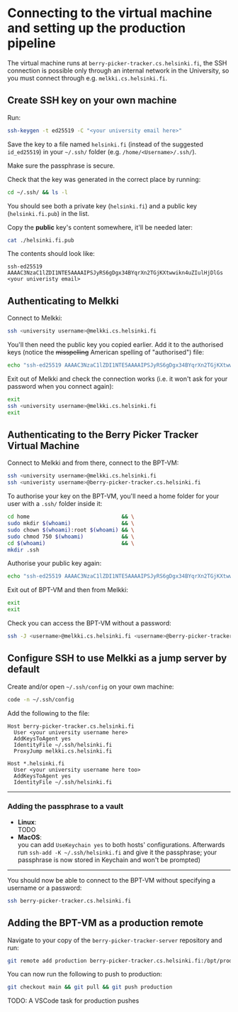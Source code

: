 # Connecting to the virtual machine and setting up the production pipeline

The virtual machine runs at `berry-picker-tracker.cs.helsinki.fi`, the SSH connection is possible only through an internal network in the University, so you must connect through e.g. `melkki.cs.helsinki.fi`.

## Create SSH key on your own machine

Run:

```bash
ssh-keygen -t ed25519 -C "<your university email here>"
```

Save the key to a file named `helsinki.fi` (instead of the suggested `id_ed25519`) in your `~/.ssh/` folder (e.g. `/home/<Username>/.ssh/`).

Make sure the passphrase is secure.

Check that the key was generated in the correct place by running:

```bash
cd ~/.ssh/ && ls -l
```

You should see both a private key (`helsinki.fi`) and a public key (`helsinki.fi.pub`) in the list.

Copy the **public** key's content somewhere, it'll be needed later:

```bash
cat ./helsinki.fi.pub
```

The contents should look like:

```
ssh-ed25519 AAAAC3NzaC1lZDI1NTE5AAAAIPSJyRS6gDgx34BYqrXn2TGjKXtwwikn4uZIulHjDlGs <your univeristy email>
```

## Authenticating to Melkki

Connect to Melkki:

```bash
ssh <university username>@melkki.cs.helsinki.fi
```

You'll then need the public key you copied earlier. Add it to the authorised keys (notice the ~~misspelling~~ American spelling of "authorised") file:

```bash
echo "ssh-ed25519 AAAAC3NzaC1lZDI1NTE5AAAAIPSJyRS6gDgx34BYqrXn2TGjKXtwwikn4uZIulHjDlGs your.name@the.university.fi" >> ~/.ssh/authorized_keys
```

Exit out of Melkki and check the connection works (i.e. it won't ask for your password when you connect again):

```bash
exit
ssh <university username>@melkki.cs.helsinki.fi
exit
```

## Authenticating to the Berry Picker Tracker Virtual Machine

Connect to Melkki and from there, connect to the BPT-VM:

```bash
ssh <university username>@melkki.cs.helsinki.fi
ssh <univeristy username>@berry-picker-tracker.cs.helsinki.fi
```


To authorise your key on the BPT-VM, you'll need a home folder for your user with a `.ssh/` folder inside it:

```bash
cd home                             && \
sudo mkdir $(whoami)                && \
sudo chown $(whoami):root $(whoami) && \
sudo chmod 750 $(whoami)            && \
cd $(whoami)                        && \
mkdir .ssh
```

Authorise your public key again:

```bash
echo "ssh-ed25519 AAAAC3NzaC1lZDI1NTE5AAAAIPSJyRS6gDgx34BYqrXn2TGjKXtwwikn4uZIulHjDlGs your.name@the.university.fi" >> ~/.ssh/authorized_keys
```

Exit out of BPT-VM and then from Melkki:

```bash
exit
exit
```

Check you can access the BPT-VM without a password:

```bash
ssh -J <username>@melkki.cs.helsinki.fi <username>@berry-picker-tracker.cs.helsinki.fi
```

## Configure SSH to use Melkki as a jump server by default

Create and/or open `~/.ssh/config` on your own machine:

```bash
code -n ~/.ssh/config
```

Add the following to the file:

```
Host berry-picker-tracker.cs.helsinki.fi
  User <your university username here>
  AddKeysToAgent yes
  IdentityFile ~/.ssh/helsinki.fi
  ProxyJump melkki.cs.helsinki.fi

Host *.helsinki.fi
  User <your university username here too>
  AddKeysToAgent yes
  IdentityFile ~/.ssh/helsinki.fi
```

---

### Adding the passphrase to a vault

- **Linux**:  
  TODO
- **MacOS**:  
  you can add `UseKeychain yes` to both hosts' configurations. Afterwards run `ssh-add -K ~/.ssh/helsinki.fi` and give it the passphrase; your passphrase is now stored in Keychain and won't be prompted)

---

You should now be able to connect to the BPT-VM without specifying a username or a password:

```bash
ssh berry-picker-tracker.cs.helsinki.fi
```

## Adding the BPT-VM as a production remote

Navigate to your copy of the `berry-picker-tracker-server` repository and run:

```bash
git remote add production berry-picker-tracker.cs.helsinki.fi:/bpt/production/code/.git
```

You can now run the following to push to production:

```bash
git checkout main && git pull && git push production
```

TODO: A VSCode task for production pushes
